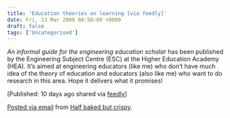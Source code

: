 ```yaml
---
title: 'Education theories on learning [via feedly]'
date: Fri, 13 Mar 2009 08:58:00 +0000
draft: false
tags: ['Uncategorised']
---
```


_An informal guide for the engineering education scholar_ has been published by the Engineering Subject Centre (ESC) at the Higher Education Academy (HEA). It’s aimed at engineering educators (like me) who don’t have much idea of the theory of education and educators (also like me) who want to do research in this area. Hope it delivers what it promises!

\[Published: 10 days ago shared via [feedly](http://www.feedly.com/)\]

[Posted via email](http://posterous.com/) from [Half baked but crispy](http://cpjobling.posterous.com/education-theories-on-learning).